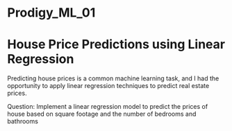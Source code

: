# Prodigy_ML_01
# House Price Predictions using Linear Regression
Predicting house prices is a common machine learning task, and I had the opportunity to apply linear regression techniques to predict real estate prices.


Question: Implement a linear regression model to predict the prices of house based on square footage and the number of bedrooms and bathrooms
